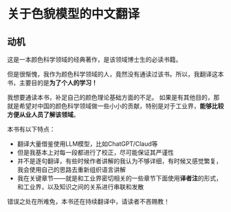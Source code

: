 # 关于色貌模型的中文翻译

## 动机

这是一本颜色科学领域的经典著作，是该领域博士生的必读书籍。

但是很惭愧，我作为颜色科学领域的人，竟然没有通读过该书。所以，我翻译这本书，主要目的是**为了个人的学习！**

我想要通读本书，补足自己的颜色理论基础方面的不足。
如果是有其他目的，那就是希望对中国的颜色科学领域做一些小小的贡献，特别是对于工业界，**能够比较方便从业人员了解该领域**。

本书有以下特点：

- 翻译大量借鉴使用LLM模型，比如ChatGPT/Claud等
- 但是我基本上对每一段都进行了校正，尽可能保证其严谨性
- 并不是逐句翻译，有些时候作者讲解的我认为不够详细，有时候又感觉繁复，我会使用自己的思路去重新组织语言讲解
- 我在关键章节——就是和工业界密切相关的一些章节下面使用**译者注**的形式，和工业界，以及知识之间的关系进行串联和发散


错误之处在所难免，本书还在持续翻译中，请读者不吝赐教！
